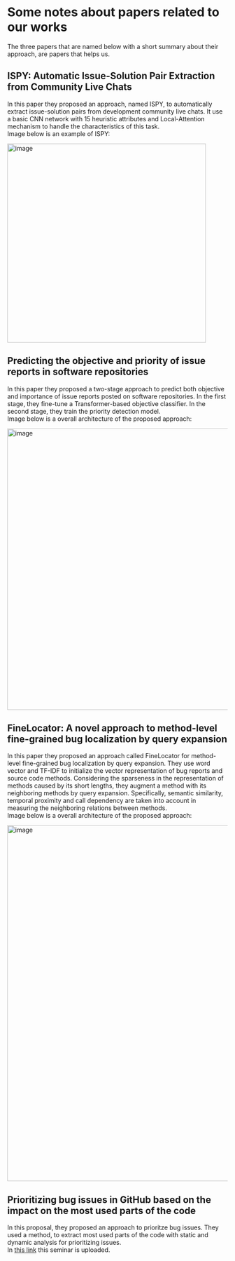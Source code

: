 # Some notes about papers related to our works

The three papers that are named below with a short summary about their approach, are papers that helps us.

## ISPY: Automatic Issue-Solution Pair Extraction from Community Live Chats

In this paper they proposed an approach, named ISPY, to automatically extract issue-solution pairs from development community live chats. It use a basic CNN network with 15 heuristic attributes and Local-Attention mechanism to handle the characteristics of this task.
</br>
Image below is an example of ISPY:

<img width="454" alt="image" src="https://user-images.githubusercontent.com/59199865/212191268-fa76f354-7880-4079-8c8d-9029693ba047.png">

## Predicting the objective and priority of issue reports in software repositories

In this paper they proposed a two-stage approach to predict both objective and importance of issue reports posted on software repositories. In the first stage, they fine-tune a Transformer-based objective classifier. In the second stage, they train the priority detection model.
</br>
Image below is a overall architecture of the proposed approach:

<img width="642" alt="image" src="https://user-images.githubusercontent.com/59199865/212192597-509b2991-f77c-4d3c-a900-ffcce975d38a.png">

## FineLocator: A novel approach to method-level fine-grained bug localization by query expansion

In this paper they proposed an approach called FineLocator for method-level fine-grained bug localization by query expansion. They use word vector and TF-IDF to initialize the vector representation of bug reports and source code methods. Considering the sparseness in the representation of methods caused by its short lengths, they augment a method with its neighboring methods by query expansion. Specifically, semantic similarity, temporal proximity and call dependency are taken into account in measuring the neighboring relations between methods.
</br>
Image below is a overall architecture of the proposed approach:

<img width="812" alt="image" src="https://user-images.githubusercontent.com/59199865/212193828-05d8f7e7-2b07-4e36-96bd-a7a383cf849c.png">

## Prioritizing bug issues in GitHub based on the impact on the most used parts of the code

In this proposal, they proposed an approach to prioritze bug issues. They used a method, to extract most used parts of the code with static and dynamic analysis for prioritizing issues. 
</br>
In [this link](https://drive.google.com/file/d/10SM5CHJOSyagqKIAAZ98srzlZcm_uZPb/view?usp=sharing) this seminar is uploaded.

